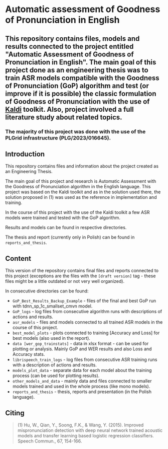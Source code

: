 # Automatic assessment of Goodness of Pronunciation in English

## This repository contains files, models and results connected to the project entitled "Automatic Assessment of Goodness of Pronunciation in English". The main goal of this project done as an engineering thesis was to train ASR models compatible with the Goodness of Pronunciation (GoP) algorithm and test (or improve if it is possible) the classic formulation of Goodness of Pronunciation with the use of [Kaldi](https://github.com/kaldi-asr/kaldi) toolkit. Also, project involved a full literature study about related topics.

### The majority of this project was done with the use of the PLGrid infrastructure (PLG/2023/016645).

## Introduction
This repository contains files and information about the project created as an Engineering Thesis. 

The main goal of this project and research is Automatic Assessment with the Goodness of Pronunciation algorithm in the English language. This project was based on the Kaldi toolkit and as in the solution used there, the solution proposed in (1) was used as the reference in implementation and training.

In the course of this project with the use of the Kaldi toolkit a few ASR models were trained and tested with the GoP algorithm.

Results and models can be found in respective directories.

The thesis and report (currently only in Polish) can be found in `reports_and_thesis`.

## Content

This version of the repository contains final files and reports connected to this project (exceptions are the files with the `[draft version]` tag - these files might be a little outdated or not very well organized).

In consecutive directories can be found:
- `GoP_Best_Results_Backup_Example` - files of the final and best GoP run with tdnn_sp_1c_smallset_cmvn model.
- `GoP_logs` - log files from consecutive algorithm runs with descriptions of actions and results.
- `asr_models` - files and models connected to all trained ASR models in the course of this project.
- `best_model_plots` - plots connected to training [Accuracy and Loss] for best models (also used in the report).
- `data [wer_gop_trainstats]` - data in xlsx format - can be used for plotting or analysis. Mainly GoP and WER results and also Loss and Accuracy stats.
- `librispeech_train_logs` - log files from consecutive ASR training runs with a description of actions and results.
- `models_plot_data` - separate data for each model about the training process (can be used for plotting results).
- `other_models_and_data` - mainly data and files connected to smaller models trained and used in the whole process (like mono models).
- `reports_and_thesis` - thesis, reports and presentation (in the Polish language).

## Citing

> (1) Hu, W., Qian, Y., Soong, F.K., & Wang, Y. (2015). Improved mispronunciation detection with deep neural network trained
> acoustic models and transfer learning based logistic regression classifiers. Speech Commun., 67, 154-166.
